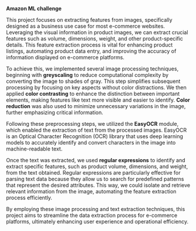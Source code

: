 **Amazon ML challenge**

This project focuses on extracting features from images, specifically designed as a business use case for most e-commerce websites. Leveraging the visual information in product images, we can extract crucial features such as volume, dimensions, weight, and other product-specific details. This feature extraction process is vital for enhancing product listings, automating product data entry, and improving the accuracy of information displayed on e-commerce platforms.

To achieve this, we implemented several image processing techniques, beginning with **greyscaling** to reduce computational complexity by converting the image to shades of gray. This step simplifies subsequent processing by focusing on key aspects without color distractions. We then applied **color contrasting** to enhance the distinction between important elements, making features like text more visible and easier to identify. **Color reduction** was also used to minimize unnecessary variations in the image, further emphasizing critical information.

Following these preprocessing steps, we utilized the **EasyOCR** module, which enabled the extraction of text from the processed images. EasyOCR is an Optical Character Recognition (OCR) library that uses deep learning models to accurately identify and convert characters in the image into machine-readable text.

Once the text was extracted, we used **regular expressions** to identify and extract specific features, such as product volume, dimensions, and weight, from the text obtained. Regular expressions are particularly effective for parsing text data because they allow us to search for predefined patterns that represent the desired attributes. This way, we could isolate and retrieve relevant information from the image, automating the feature extraction process efficiently.

By employing these image processing and text extraction techniques, this project aims to streamline the data extraction process for e-commerce platforms, ultimately enhancing user experience and operational efficiency.

